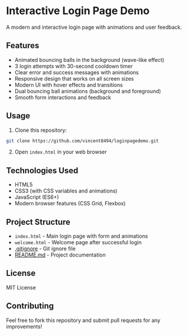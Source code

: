 # Interactive Login Page Demo

A modern and interactive login page with animations and user feedback.

## Features

- Animated bouncing balls in the background (wave-like effect)
- 3 login attempts with 30-second cooldown timer
- Clear error and success messages with animations
- Responsive design that works on all screen sizes
- Modern UI with hover effects and transitions
- Dual bouncing ball animations (background and foreground)
- Smooth form interactions and feedback

## Usage

1. Clone this repository:
```bash
git clone https://github.com/vincent8494/loginpagedemo.git
```

2. Open `index.html` in your web browser

## Technologies Used

- HTML5
- CSS3 (with CSS variables and animations)
- JavaScript (ES6+)
- Modern browser features (CSS Grid, Flexbox)

## Project Structure

- `index.html` - Main login page with form and animations
- `welcome.html` - Welcome page after successful login
- [.gitignore](cci:7://file:///home/fetty/loginpage/.gitignore:0:0-0:0) - Git ignore file
- [README.md](cci:7://file:///home/fetty/loginpage/README.md:0:0-0:0) - Project documentation

## License

MIT License

## Contributing

Feel free to fork this repository and submit pull requests for any improvements!
